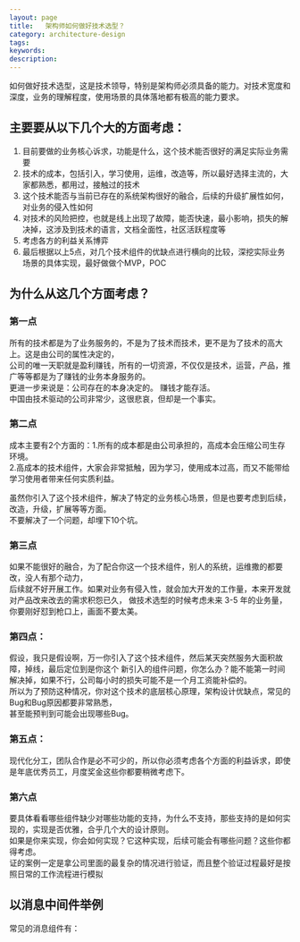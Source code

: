 ```yaml
---
layout: page
title:   架构师如何做好技术选型？
category: architecture-design
tags:
keywords:
description:
---
```


如何做好技术选型，这是技术领导，特别是架构师必须具备的能力。对技术宽度和深度，业务的理解程度，使用场景的具体落地都有极高的能力要求。  

## 主要要从以下几个大的方面考虑：
1. 目前要做的业务核心诉求，功能是什么，这个技术能否很好的满足实际业务需要
2. 技术的成本，包括引入，学习使用，运维，改造等，所以最好选择主流的，大家都熟悉，都用过，接触过的技术
3. 这个技术能否与当前已存在的系统架构很好的融合，后续的升级扩展性如何，对业务的侵入性如何
4. 对技术的风险把控，也就是线上出现了故障，能否快速，最小影响，损失的解决掉，这涉及到技术的语言，文档全面性，社区活跃程度等
5. 考虑各方的利益关系博弈
6. 最后根据以上5点，对几个技术组件的优缺点进行横向的比较，深挖实际业务场景的具体实现，最好做做个MVP，POC
## 为什么从这几个方面考虑？
### 第一点
所有的技术都是为了业务服务的，不是为了技术而技术，更不是为了技术的高大上。这是由公司的属性决定的，  
公司的唯一天职就是盈利赚钱，所有的一切资源，不仅仅是技术，运营，产品，推广等等都是为了赚钱的业务本身服务的。  
更进一步来说是：公司存在的本身决定的。  赚钱才能存活。   
中国由技术驱动的公司非常少，这很悲哀，但却是一个事实。
### 第二点
成本主要有2个方面的：1.所有的成本都是由公司承担的，高成本会压缩公司生存环境。  
2.高成本的技术组件，大家会非常抵触，因为学习，使用成本过高，而又不能带给学习使用者带来任何实质利益。

虽然你引入了这个技术组件，解决了特定的业务核心场景，但是也要考虑到后续，改造，升级，扩展等等方面。  
不要解决了一个问题，却埋下10个坑。  
### 第三点
如果不能很好的融合，为了配合你这一个技术组件，别人的系统，运维撒的都要改，没人有那个动力，  
后续就不好开展工作。如果对业务有侵入性，就会加大开发的工作量，本来开发就对产品改来改去的需求积怨已久，
做技术选型的时候考虑未来 3-5 年的业务量，
你要刚好怼到枪口上，画面不要太美。

### 第四点：
假设，我只是假设啊，万一你引入了这个技术组件，然后某天突然服务大面积故障，掉线，最后定位到是你这个
新引入的组件问题，你怎么办？能不能第一时间解决掉，如果不行，公司每小时的损失可能不是一个月工资能补偿的。  
所以为了预防这种情况，你对这个技术的底层核心原理，架构设计优缺点，常见的Bug和Bug原因都要非常熟悉，  
甚至能预判到可能会出现哪些Bug。
### 第五点：
现代化分工，团队合作是必不可少的，所以你必须考虑各个方面的利益诉求，即使是年底优秀员工，月度奖金这些你都要稍微考虑下。 
### 第六点
要具体看看哪些组件缺少对哪些功能的支持，为什么不支持，那些支持的是如何实现的，实现是否优雅，合乎几个大的设计原则。  
如果是你来实现，你会如何实现？它这种实现，后续可能会有哪些问题？这些你都得考虑。  
证的案例一定是拿公司里面的最复杂的情况进行验证，而且整个验证过程最好是按照日常的工作流程进行模拟
## 以消息中间件举例
常见的消息组件有：






























































